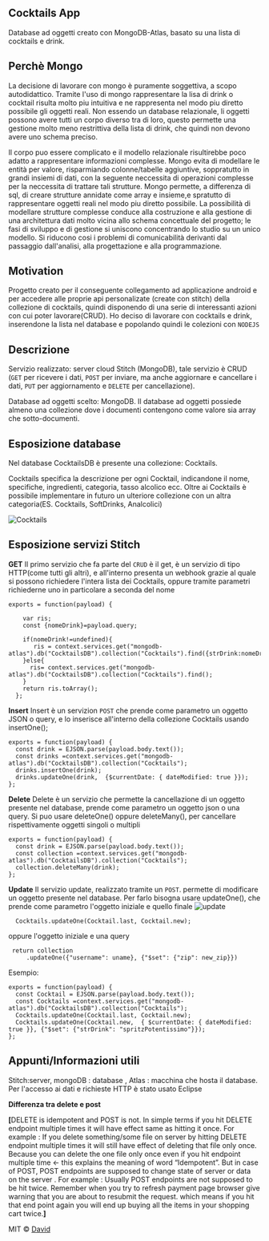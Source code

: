 ## Cocktails App
Database ad oggetti creato con MongoDB-Atlas, basato su una lista di cocktails e drink.

## Perchè Mongo
La decisione di lavorare con mongo è puramente soggettiva, a scopo autodidattico.
Tramite l'uso di mongo rappresentare la lisa di drink o cocktail risulta molto piu intuitiva e ne rappresenta nel modo piu diretto possibile gli oggetti reali. 
Non essendo un database relazionale, li oggetti possono avere tutti un corpo diverso tra di loro, questo permette una gestione molto meno restrittiva della lista di drink, che quindi non devono avere uno schema preciso.

Il corpo puo essere complicato e il modello relazionale risultirebbe poco adatto a rappresentare informazioni complesse. Mongo evita di modellare le entità per valore, risparmiando colonne/tabelle aggiuntive, soppratutto in grandi insiemi di dati, con la seguente neccessita di operazioni complesse per la neccessita di trattare tali strutture. Mongo permette, a differenza di sql, di creare strutture annidate come array e insieme,e spratutto di rappresentare oggetti reali nel modo piu diretto possibile. 
La possibilità di modellare strutture complesse conduce alla costruzione e alla gestione di una architettura dati molto vicina allo schema concettuale del progetto; le fasi di sviluppo e di gestione si uniscono concentrando lo studio su un unico modello. Si riducono cosi i problemi di comunicabilità derivanti dal passaggio dall'analisi, alla progettazione e alla programmazione.

## Motivation
Progetto creato per il conseguente collegamento ad applicazione android e per accedere alle proprie api personalizate (create con stitch) della collezione di cocktails, quindi disponendo di una serie di interessanti azioni con cui poter lavorare(CRUD).
Ho deciso di lavorare con cocktails e drink, inserendone la lista nel database e popolando quindi le colezioni con `NODEJS`

## Descrizione
Servizio realizzato: server cloud Stitch (MongoDB), tale servizio è CRUD (`GET` per ricevere i dati, `POST` per inviare, ma anche aggiornare e cancellare i dati, `PUT` per aggiornamento e `DELETE` per cancellazione).

Database ad oggetti scelto: MongoDB. Il database ad oggetti possiede almeno una collezione dove i documenti contengono come valore sia array che sotto-documenti.

## Esposizione database
Nel database CocktailsDB è presente una collezione: Cocktails.

Cocktails specifica la descrizione per ogni Cocktail, indicandone il nome, specifiche, ingredienti, categoria, tasso alcolico ecc.
Oltre ai Cocktails è possibile implementare in futuro un ulteriore collezione con un altra categoria(ES. Cocktails, SoftDrinks, Analcolici)

![Cocktails](uploads/12b4eb717efb4b99007f268d9dd0df40/Cocktails.PNG)

## Esposizione servizi Stitch 
<b>GET</b>
Il primo servizio che fa parte del `CRUD` è il get, è un servizio di tipo HTTP(come tutti gli altri), e all'interno presenta un webhook grazie al quale si possono richiedere l'intera lista dei Cocktails, oppure tramite parametri richiederne uno in particolare a seconda del nome

```
exports = function(payload) {

    var ris; 
    const {nomeDrink}=payload.query;
    
    if(nomeDrink!=undefined){
       ris = context.services.get("mongodb-atlas").db("CocktailsDB").collection("Cocktails").find({strDrink:nomeDrink});
    }else{
      ris= context.services.get("mongodb-atlas").db("CocktailsDB").collection("Cocktails").find();
    }
    return ris.toArray();
  };
```

<b>Insert</b>
Insert è un servizion `POST` che prende come parametro un oggetto JSON o query, e lo inserisce all'interno della collezione Cocktails usando insertOne();
```
exports = function(payload) {
  const drink = EJSON.parse(payload.body.text());
  const drinks =context.services.get("mongodb-atlas").db("CocktailsDB").collection("Cocktails");
  drinks.insertOne(drink);
  drinks.updateOne(drink,  {$currentDate: { dateModified: true }}); 
};
```

<b>Delete</b>
Delete è un servizio che permette la cancellazione di un oggetto presente nel database, prende come parametro un oggetto json o una query. Si puo usare deleteOne() oppure deleteMany(), per cancellare rispettivamente oggetti singoli o multipli
```
exports = function(payload) {
  const drink = EJSON.parse(payload.body.text());
  const collection =context.services.get("mongodb-atlas").db("CocktailsDB").collection("Cocktails");
  collection.deleteMany(drink);
};
```

<b>Update</b>
Il servizio update, realizzato tramite un `POST`. permette di modificare un oggetto presente nel database.
Per farlo bisogna usare updateOne(), che prende come parametro l'oggetto iniziale e quello finale
![update](uploads/f349892eeb4d4f60a7e3764a2d4391a9/update.PNG)
```
  Cocktails.updateOne(Cocktail.last, Cocktail.new);
```
 oppure l'oggetto iniziale e una query
```
 return collection
     .updateOne({"username": uname}, {"$set": {"zip": new_zip}})
```
Esempio:
```
exports = function(payload) {
  const Cocktail = EJSON.parse(payload.body.text());
  const Cocktails =context.services.get("mongodb-atlas").db("CocktailsDB").collection("Cocktails");
  Cocktails.updateOne(Cocktail.last, Cocktail.new);
  Cocktails.updateOne(Cocktail.new,  { $currentDate: { dateModified: true }}, {"$set": {"strDrink": "spritzPotentissimo"}}); 
};
```

## Appunti/Informazioni utili 
Stitch:server, mongoDB : database , Atlas : macchina che hosta il database.
Per l'accesso ai dati e richieste HTTP è stato usato Eclipse

<b>Differenza tra delete e post</b>

<b>[</b>DELETE is idempotent and POST is not.
In simple terms if you hit DELETE endpoint multiple times it will have effect same as hitting it once.
For example : If you delete something/some file on server by hitting DELETE endpoint multiple times it will still have effect of deleting that file only once. Because you can delete the one file only once even if you hit endpoint multiple time <- this explains the meaning of word “Idempotent”.
But in case of POST, POST endpoints are supposed to change state of server or data on the server .
For example : Usually POST endpoints are not supposed to be hit twice. Remember when you try to refresh payment page browser give warning that you are about to resubmit the request.
which means if you hit that end point again you will end up buying all the items in your shopping cart twice.<b>]</b>



MIT © [David]()
